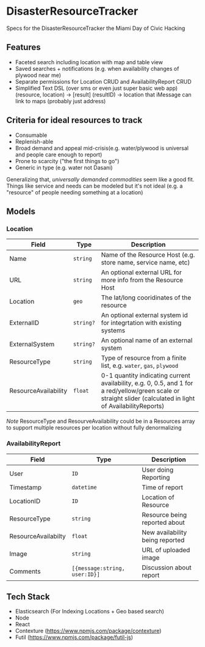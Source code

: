 # DisasterResourceTracker
Specs for the DisasterResourceTracker the Miami Day of Civic Hacking

## Features
- Faceted search including location with map and table view
- Saved searches + notifications (e.g. when availability changes of plywood near me)
- Separate permissions for Location CRUD and AvailabilityReport CRUD
- Simplified Text DSL (over sms or even just super basic web app)
	(resource, location) -> [result]
	(resultID) -> location that iMessage can link to maps (probably just address)



## Criteria for ideal resources to track
- Consumable
- Replenish-able
- Broad demand and appeal mid-crisis(e.g. water/plywood is universal and people care enough to report)
- Prone to scarcity ("the first things to go")
- Generic in type (e.g. water not Dasani)

Generalizing that, *universally demanded commodities* seem like a good fit. Things like service and needs can be modeled but it's not ideal (e.g. a "resource" of people needing something at a location)


## Models

### Location
| Field | Type | Description |
| --- | -- | -- |
| Name | `string` | Name of the Resource Host (e.g. store name, service name, etc) |
| URL | `string` | An optional external URL for more info from the Resource Host |
| Location | `geo` | The lat/long cooridinates of the resource |
| ExternalID | `string?` | An optional external system id for integrtation with existing systems |
| ExternalSystem | `string?` | An optional name of an external system |
| ResourceType | `string` | Type of resource from a finite list, e.g. `water`, `gas`, `plywood` |
| ResourceAvailability | `float` | 0-1 quantity indicating current availability, e.g. 0, 0.5, and 1 for a red/yellow/green scale or straight slider (calculated in light of AvailabilityReports) |

*Note* ResourceType and ResourveAvailability could be in a Resources array to support multiple resources per location without fully denormalizing



### AvailabilityReport
| Field | Type | Description |
| --- | -- | -- |
| User | `ID` | User doing Reporting |
| Timestamp | `datetime` | Time of report |
| LocationID | `ID` | Location of Resource |
| ResourceType | `string` | Resource being reported about |
| ResourceAvailabilty | `float` | New availability being reported |
| Image | `string` | URL of uploaded image |
| Comments | `[{message:string, user:ID}]` | Discussion about report |




## Tech Stack
- Elasticsearch (For Indexing Locations + Geo based search)
- Node
- React
- Contexture (https://www.npmjs.com/package/contexture)
- Futil (https://www.npmjs.com/package/futil-js)
